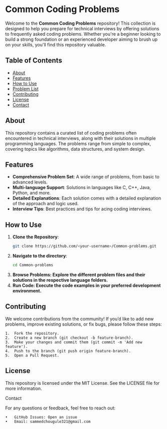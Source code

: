 # Common Coding Problems

Welcome to the **Common Coding Problems** repository! This collection is designed to help you prepare for technical interviews by offering solutions to frequently asked coding problems. Whether you're a beginner looking to build a strong foundation or an experienced developer aiming to brush up on your skills, you'll find this repository valuable.

## Table of Contents

- [About](#about)
- [Features](#features)
- [How to Use](#how-to-use)
- [Problem List](#problem-list)
- [Contributing](#contributing)
- [License](#license)
- [Contact](#contact)

## About

This repository contains a curated list of coding problems often encountered in technical interviews, along with their solutions in multiple programming languages. The problems range from simple to complex, covering topics like algorithms, data structures, and system design.

## Features

- **Comprehensive Problem Set**: A wide range of problems, from basic to advanced levels.
- **Multi-language Support**: Solutions in languages like C, C++, Java, Python, and more.
- **Detailed Explanations**: Each solution comes with a detailed explanation of the approach and logic used.
- **Interview Tips**: Best practices and tips for acing coding interviews.

## How to Use

1. **Clone the Repository**:
   ```bash
   git clone https://github.com/<your-username>/Common-problems.git
2. **Navigate to the directory**:
   ```bash
   cd Common-problems
3.	**Browse Problems: Explore the different problem files and their solutions in the respective language folders.**
4.	**Run Code: Execute the code examples in your preferred development environment.**

 ## Contributing

We welcome contributions from the community! If you’d like to add new problems, improve existing solutions, or fix bugs, please follow these steps:

	1.	Fork the repository.
	2.	Create a new branch (git checkout -b feature-branch).
	3.	Make your changes and commit them (git commit -m 'Add new feature').
	4.	Push to the branch (git push origin feature-branch).
	5.	Open a Pull Request.

 ## License

This repository is licensed under the MIT License. See the LICENSE file for more information.

Contact

For any questions or feedback, feel free to reach out:

	•	GitHub Issues: Open an issue
	•	Email: sammedchougule321@gmail.com

